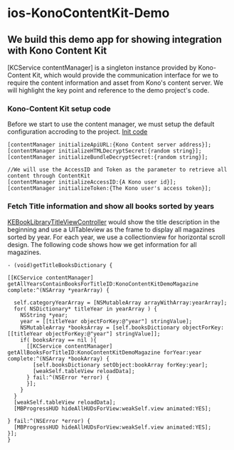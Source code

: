 # ios-KonoContentKit-Demo

## We build this demo app for showing integration with Kono Content Kit

[KCService contentManager] is a singleton instance provided by Kono-Content Kit, which would provide the communication interface for we to require the content information and asset from Kono's content server. We will highlight the key point and reference to the demo project's code.

### Kono-Content Kit setup code
  Before we start to use the content manager, we must setup the default configuration accroding to the project.
[Init code](KonoContentKit-Demo/AppDelegate.m)

  ```objc
  [contentManager initializeApiURL:{Kono Content server address}];
  [contentManager initializeHTMLDecryptSecret:{random string}];
  [contentManager initializeBundleDecryptSecret:{random string}];

  //We will use the AccessID and Token as the parameter to retrieve all content through ContentKit
  [contentManager initializeAccessID:{A Kono user id}];
  [contentManager initializeToken:{The Kono user's access token}];
  ```

### Fetch Title information and show all books sorted by years
  [KEBookLibraryTitleViewController](KonoContentKit-Demo/Issue%20List/KEBookLibraryTitleViewController.m) would show the title description in the beginning and use a UITableview as the frame to display all magazines sorted by year. For each year, we use a collectionview for horizontal scroll design. The following code shows how we get information for all magazines.

  ```objc
- (void)getTitleBooksDictionary {

  [[KCService contentManager] getAllYearsContainBooksForTitleID:KonoContentKitDemoMagazine complete:^(NSArray *yearArray) {

    self.categoryYearArray = [NSMutableArray arrayWithArray:yearArray];
    for( NSDictionary* titleYear in yearArray ) {
      NSString *year;
      year = [[titleYear objectForKey:@"year"] stringValue];
      NSMutableArray *booksArray = [self.booksDictionary objectForKey:[[titleYear objectForKey:@"year"] stringValue]];
      if( booksArray == nil ){
        [[KCService contentManager] getAllBooksForTitleID:KonoContentKitDemoMagazine forYear:year complete:^(NSArray *bookArray) {
          [self.booksDictionary setObject:bookArray forKey:year];
          [weakSelf.tableView reloadData];
        } fail:^(NSError *error) {
        }];
      }
    }
    [weakSelf.tableView reloadData];
    [MBProgressHUD hideAllHUDsForView:weakSelf.view animated:YES];

  } fail:^(NSError *error) {
    [MBProgressHUD hideAllHUDsForView:weakSelf.view animated:YES];
  }];
}
  ```
